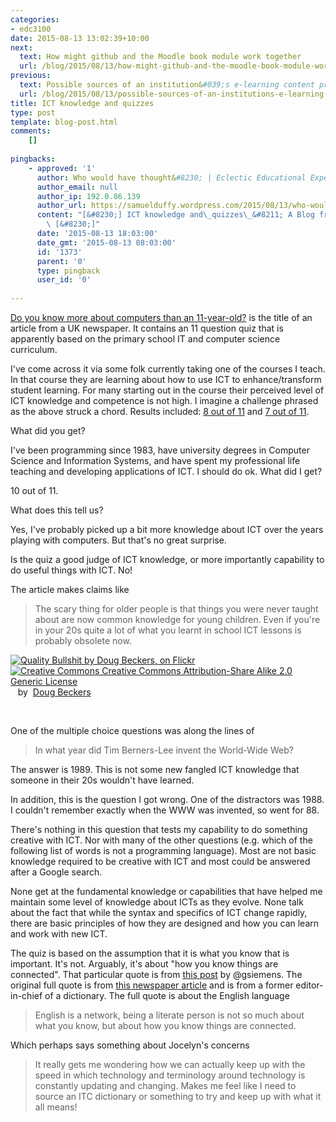 ```yaml
---
categories:
- edc3100
date: 2015-08-13 13:02:39+10:00
next:
  text: How might github and the Moodle book module work together
  url: /blog/2015/08/13/how-might-github-and-the-moodle-book-module-work-together/
previous:
  text: Possible sources of an institution&#039;s e-learning content problems
  url: /blog/2015/08/13/possible-sources-of-an-institutions-e-learning-content-problems/
title: ICT knowledge and quizzes
type: post
template: blog-post.html
comments:
    []
    
pingbacks:
    - approved: '1'
      author: Who would have thought&#8230; | Eclectic Educational Experiences
      author_email: null
      author_ip: 192.0.86.139
      author_url: https://samuelduffy.wordpress.com/2015/08/13/who-would-have-thought/
      content: "[&#8230;] ICT knowledge and\_quizzes\_&#8211; A Blog from David Jones\
        \ [&#8230;]"
      date: '2015-08-13 18:03:00'
      date_gmt: '2015-08-13 08:03:00'
      id: '1373'
      parent: '0'
      type: pingback
      user_id: '0'
    
---
```

[Do you know more about computers than an 11-year-old?](http://www.mirror.co.uk/news/technology-science/technology/quiz-you-know-more-computers-5215618) is the title of an article from a UK newspaper. It contains an 11 question quiz that is apparently based on the primary school IT and computer science curriculum.

I've come across it via some folk currently taking one of the courses I teach. In that course they are learning about how to use ICT to enhance/transform student learning. For many starting out in the course their perceived level of ICT knowledge and competence is not high. I imagine a challenge phrased as the above struck a chord. Results included: [8 out of 11](https://jesshamer91.wordpress.com/2015/08/09/do-you-know-more-about-ict-than-the-kids-your-teaching/) and [7 out of 11](https://jbagdonas1978.wordpress.com/2015/08/12/teachers-and-students-learning-together/).

What did you get?

I've been programming since 1983, have university degrees in Computer Science and Information Systems, and have spent my professional life teaching and developing applications of ICT. I should do ok. What did I get?

10 out of 11.

What does this tell us?

Yes, I've probably picked up a bit more knowledge about ICT over the years playing with computers. But that's no great surprise.

Is the quiz a good judge of ICT knowledge, or more importantly capability to do useful things with ICT. No!

The article makes claims like

> The scary thing for older people is that things you were never taught about are now common knowledge for young children. Even if you're in your 20s quite a lot of what you learnt in school ICT lessons is probably obsolete now.

[![Quality Bullshit by Doug Beckers, on Flickr](https://farm4.static.flickr.com/3550/3478034698_464993abc3.jpg "Quality Bullshit by Doug Beckers, on Flickr")](https://www.flickr.com/photos/dougbeckers/3478034698/)  
[![Creative Commons Creative Commons Attribution-Share Alike 2.0 Generic License](http://i.creativecommons.org/l/by-sa/2.0/80x15.png "Creative Commons Creative Commons Attribution-Share Alike 2.0 Generic License")](http://creativecommons.org/licenses/by-sa/2.0/)   by  [](https://www.flickr.com/people/dougbeckers/)[Doug Beckers](https://www.flickr.com/people/dougbeckers/) [](http://www.imagecodr.org/)

   

One of the multiple choice questions was along the lines of

> In what year did Tim Berners-Lee invent the World-Wide Web?

The answer is 1989. This is not some new fangled ICT knowledge that someone in their 20s wouldn't have learned.

In addition, this is the question I got wrong. One of the distractors was 1988. I couldn't remember exactly when the WWW was invented, so went for 88.

There's nothing in this question that tests my capability to do something creative with ICT. Nor with many of the other questions (e.g. which of the following list of words is not a programming language). Most are not basic knowledge required to be creative with ICT and most could be answered after a Google search.

None get at the fundamental knowledge or capabilities that have helped me maintain some level of knowledge about ICTs as they evolve. None talk about the fact that while the syntax and specifics of ICT change rapidly, there are basic principles of how they are designed and how you can learn and work with new ICT.

The quiz is based on the assumption that it is what you know that is important. It's not. Arguably, it's about "how you know things are connected". That particular quote is from [this post](http://www.elearnspace.org/blog/2009/06/16/language-and-connectedness/) by @gsiemens. The original full quote is from [this newspaper article](http://www.winnipegfreepress.com/canada/wordnikcom-the-swiss-army-knife-of-digital-dictionaries-47912352.html) and is from a former editor-in-chief of a dictionary. The full quote is about the English language

> English is a network, being a literate person is not so much about what you know, but about how you know things are connected.

Which perhaps says something about Jocelyn's concerns

> It really gets me wondering how we can actually keep up with the speed in which technology and terminology around technology is constantly updating and changing. Makes me feel like I need to source an ITC dictionary or something to try and keep up with what it all means!